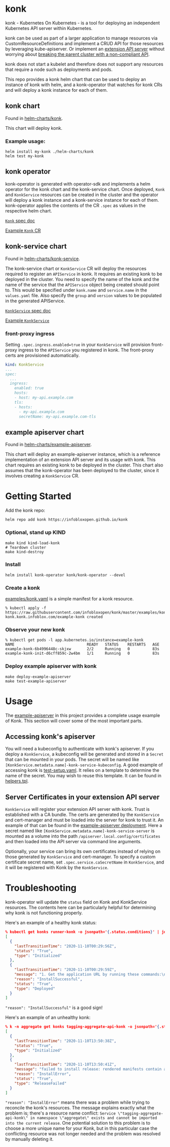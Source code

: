 # konk

konk - Kubernetes On Kubernetes - is a tool for deploying an independent Kubernetes API server within Kubernetes.

konk can be used as part of a larger application to manage resources via CustomResourceDefinitions and implement a CRUD API for those resources by leveraging kube-apiserver. Or implement an [extension API server](https://kubernetes.io/docs/concepts/extend-kubernetes/api-extension/apiserver-aggregation/) without worrying about [breaking the parent cluster with a non-compliant API](https://github.com/kubernetes/kubernetes/issues/96066).

konk does not start a kubelet and therefore does not support any resources that require a node such as deployments and pods.

This repo provides a konk helm chart that can be used to deploy an instance of konk with helm, and a konk-operator that watches for konk CRs and will deploy a konk instance for each of them.

## konk chart

Found in [helm-charts/konk](helm-charts/konk).

This chart will deploy konk.

### Example usage:

    helm install my-konk ./helm-charts/konk
    helm test my-konk

## konk operator

konk-operator is generated with operator-sdk and implements a helm operator for the konk chart and the konk-service chart. Once deployed, `Konk` and `KonkService` resources can be created in the cluster and the operator will deploy a konk instance and a konk-service instance for each of them.
konk-operator applies the contents of the CR `.spec` as values in the respective helm chart.

[`Konk` spec doc](helm-charts/konk/README.md)

[Example `Konk` CR](examples/konk.yaml)

## konk-service chart

Found in [helm-charts/konk-service](helm-charts/konk-service).

The konk-service chart or `KonkService` CR will deploy the resources required to register an `APIService` in konk. It requires an existing konk to be deployed in the cluster. You need to specify the name of the konk and the name of the service that the `APIService` object being created should point to. This would be specified under `konk.name` and `service.name` in the `values.yaml` file. Also specify the `group` and `version` values to be populated in the generated APIService.

[`KonkService` spec doc](helm-charts/konk-service/README.md)

[Example `KonkService`](examples/konk-service.yaml)

### front-proxy ingress

Setting `.spec.ingress.enabled=true` in your `KonkService` will provision front-proxy ingress to the `APIService` you registered in konk. The front-proxy certs are provisioned automatically.

```yaml
kind: KonkService
...
spec:
  ...
  ingress:
    enabled: true
    hosts:
    - host: my-api.example.com
    tls:
    - hosts:
      - my-api.example.com
      secretName: my-api.example.com-tls
```

## example apiserver chart

Found in [helm-charts/example-apiserver](helm-charts/example-apiserver).

This chart will deploy an example-apiserver instance, which is a reference implementation of an extension API server and its usage with konk. This chart requires an existing konk to be deployed in the cluster. This chart also assumes that the konk-operator has been deployed to the cluster, since it involves creating a `KonkService` CR.

# Getting Started

Add the konk repo:

    helm repo add konk https://infobloxopen.github.io/konk

### Optional, stand up KIND

    make kind kind-load-konk
    # Teardown cluster
    make kind-destroy

### Install

    helm install konk-operator konk/konk-operator --devel

### Create a konk

[examples/konk.yaml](examples/konk.yaml) is a simple manifest for a konk resource.

    % kubectl apply -f https://raw.githubusercontent.com/infobloxopen/konk/master/examples/konk.yaml
    konk.konk.infoblox.com/example-konk created

### Observe your new konk

    % kubectl get pods -l app.kubernetes.io/instance=example-konk
    NAME                                READY   STATUS    RESTARTS   AGE
    example-konk-6b4996448c-skjxw       2/2     Running   0          83s
    example-konk-init-d6cff859c-2w4bm   1/1     Running   0          83s

### Deploy example apiserver with konk

    make deploy-example-apiserver
    make test-example-apiserver

# Usage

The [example-apiserver](helm-charts/example-apiserver) in this project provides a complete usage example of Konk. This section will cover some of the most important parts.

## Accessing konk's apiserver

You will need a kubeconfig to authenticate with konk's apiserver. If you deploy a `KonkService`, a kubeconfig will be generated and stored in a `Secret` that can be mounted in your pods. The secret will be named like `[KonkService.metadata.name]-konk-service-kubeconfig`. A good example of accessing konk is [test-setup.yaml](helm-charts/konk-service/templates/tests/test-setup.yaml). It relies on a template to determine the name of the secret. You may wish to reuse this template. It can be found in [helpers.tpl](helm-charts/example-apiserver/templates/_helpers.tpl#L72-L80).

## Server Certificates in your extension API server

`KonkService` will register your extension API server with konk. Trust is established with a CA bundle. The certs are generated by the `KonkService` and cert-manager and must be loaded into the server for konk to trust it. An example of that can be found in the [example-apiserver deployment](helm-charts/example-apiserver/templates/deployment.yaml#L99-L101). Here a secret named like `[KonkService.metadata.name]-konk-service-server` is mounted as a volume into the path `/apiserver.local.config/certificates` and then loaded into the API server via command line arguments.

Optionally, your service can bring its own certificates instead of relying on those generated by `KonkService` and cert-manager. To specify a custom certificate secret name, set `.spec.service.caSecretName` in `KonkService`, and it will be registered with Konk by the `KonkService`.

# Troubleshooting

konk-operator will update the `status` field on Konk and KonkService resources. The contents here can be particularly helpful for determining why konk is not functioning properly.

Here's an example of a healthy konk status:
```json
% kubectl get konks runner-konk -o jsonpath='{.status.conditions}' | jq
[
  {
    "lastTransitionTime": "2020-11-10T00:29:56Z",
    "status": "True",
    "type": "Initialized"
  },
  {
    "lastTransitionTime": "2020-11-10T00:29:59Z",
    "message": "1. Get the application URL by running these commands:\n  export POD_NAME=$(kubectl get pods --namespace default -l \"app.kubernetes.io/name=konk,app.kubernetes.io/instance=runner-konk\" -o jsonpath=\"{.items[0].metadata.name}\")\n  echo \"Visit http://127.0.0.1:8080 to use your application\"\n  kubectl --namespace default port-forward $POD_NAME 8080:80\n",
    "reason": "InstallSuccessful",
    "status": "True",
    "type": "Deployed"
  }
]
```
`"reason": "InstallSuccessful"` is a good sign!

Here's an example of an unhealthy konk:
```json
% k -n aggregate get konks tagging-aggregate-api-konk -o jsonpath='{.status.conditions}' | jq
[
  {
    "lastTransitionTime": "2020-11-10T13:50:38Z",
    "status": "True",
    "type": "Initialized"
  },
  {
    "lastTransitionTime": "2020-11-10T13:50:41Z",
    "message": "failed to install release: rendered manifests contain a resource that already exists. Unable to continue with install: Service \"tagging-aggregate-api-konk\" in namespace \"aggregate\" exists and cannot be imported into the current release: invalid ownership metadata; label validation error: missing key \"app.kubernetes.io/managed-by\": must be set to \"Helm\"; annotation validation error: missing key \"meta.helm.sh/release-name\": must be set to \"tagging-aggregate-api-konk\"; annotation validation error: missing key \"meta.helm.sh/release-namespace\": must be set to \"aggregate\"",
    "reason": "InstallError",
    "status": "True",
    "type": "ReleaseFailed"
  }
]
```
`"reason": "InstallError"` means there was a problem while trying to reconcile the konk's resources. The message explains exactly what the problem is; there's a resource name conflict: `Service \"tagging-aggregate-api-konk\" in namespace \"aggregate\" exists and cannot be imported into the current release`. One potential solution to this problem is to choose a more unique name for your Konk, but in this particular case the conflicting resource was not longer needed and the problem was resolved by manually deleting it.
